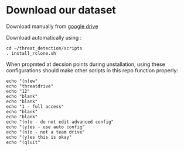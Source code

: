 # Download our dataset
Download manually from [google drive](https://drive.google.com/open?id=1Cd_Mgsizt5lGyaqiPWgm44PDH4sBmsYw)

Download automatically using :

	cd ~/threat_detection/scripts
	. install_rclone.sh

When propmted at decsion points during unstallation, using these configurations should make other scripts in this repo function properly:
	
	echo "(n)ew"
	echo "threatdrive"
	echo "12"
	echo "blank"
	echo "blank"
	echo "1 - full access"
	echo "blank"
	echo "blank"
	echo "(n)o - do not edit advanced config"
	echo "(y)es - use auto config"
	echo "(n)o - not a team drive"
	echo "(y)es this is okay"
	echo "(q)uit"
